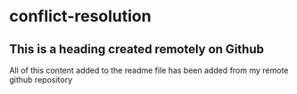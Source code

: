 # conflict-resolution

## This is a heading created remotely on Github

All of this content added to the readme file has been added from my remote github repository
